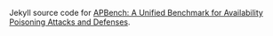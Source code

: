 Jekyll source code for [APBench: A Unified Benchmark for Availability Poisoning Attacks and Defenses](https://github.com/lafeat/apbench). 
